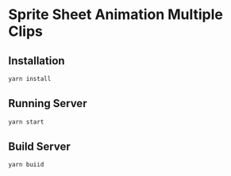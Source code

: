 # Sprite Sheet Animation Multiple Clips

## Installation

```bash
yarn install
```

## Running Server

```bash
yarn start
```

## Build Server

```bash
yarn buiid
```

